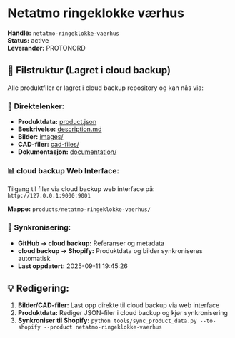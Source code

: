 # Netatmo ringeklokke værhus

**Handle:** `netatmo-ringeklokke-vaerhus`  
**Status:** active  
**Leverandør:** PROTONORD

## 📁 Filstruktur (Lagret i cloud backup)

Alle produktfiler er lagret i cloud backup repository og kan nås via:

### 🔗 Direktelenker:
- **Produktdata:** [product.json](http://127.0.0.1:9000/products/netatmo-ringeklokke-vaerhus/product.json)
- **Beskrivelse:** [description.md](http://127.0.0.1:9000/products/netatmo-ringeklokke-vaerhus/description.md)
- **Bilder:** [images/](http://127.0.0.1:9000/products/netatmo-ringeklokke-vaerhus/images/)
- **CAD-filer:** [cad-files/](http://127.0.0.1:9000/products/netatmo-ringeklokke-vaerhus/cad-files/)
- **Dokumentasjon:** [documentation/](http://127.0.0.1:9000/products/netatmo-ringeklokke-vaerhus/documentation/)

### 📊 cloud backup Web Interface:
Tilgang til filer via cloud backup web interface på:
`http://127.0.0.1:9000:9001`

**Mappe:** `products/netatmo-ringeklokke-vaerhus/`

### 🔄 Synkronisering:
- **GitHub → cloud backup:** Referanser og metadata
- **cloud backup → Shopify:** Produktdata og bilder synkroniseres automatisk
- **Last oppdatert:** 2025-09-11 19:45:26

## 💡 Redigering:
1. **Bilder/CAD-filer:** Last opp direkte til cloud backup via web interface
2. **Produktdata:** Rediger JSON-filer i cloud backup og kjør synkronisering
3. **Synkroniser til Shopify:** `python tools/sync_product_data.py --to-shopify --product netatmo-ringeklokke-vaerhus`
